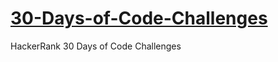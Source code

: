 # [30-Days-of-Code-Challenges](https://www.hackerrank.com/domains/tutorials/30-days-of-code)
HackerRank 30 Days of Code Challenges

